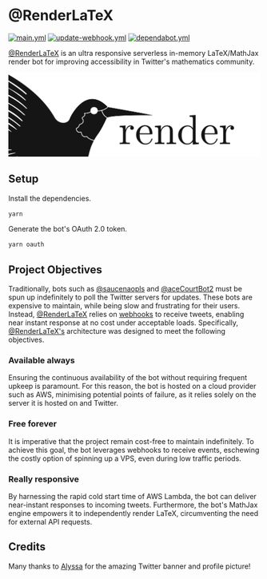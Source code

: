 # @RenderLaTeX

[![main.yml](https://github.com/winstxnhdw/RenderLaTeX/actions/workflows/main.yml/badge.svg)](https://github.com/winstxnhdw/RenderLaTeX/actions/workflows/main.yml)
[![update-webhook.yml](https://github.com/winstxnhdw/RenderLaTeX/actions/workflows/update-webhook.yml/badge.svg)](https://github.com/winstxnhdw/RenderLaTeX/actions/workflows/update-webhook.yml)
[![dependabot.yml](https://github.com/winstxnhdw/RenderLaTeX/actions/workflows/dependabot.yml/badge.svg)](https://github.com/winstxnhdw/RenderLaTeX/actions/workflows/dependabot.yml)

[@RenderLaTeX](https://twitter.com/RenderLaTeX) is an ultra responsive serverless in-memory LaTeX/MathJax render bot for improving accessibility in Twitter's mathematics community.

<div align="center">
    <img src="resources/banner.png" />
</div>

## Setup

Install the dependencies.

```bash
yarn
```

Generate the bot's OAuth 2.0 token.

```bash
yarn oauth
```

## Project Objectives

Traditionally, bots such as [@saucenaopls](https://github.com/MakotoAme/twitter-saucenao) and [@aceCourtBot2](https://github.com/LuisMayo/ace-attorney-twitter-bot) must be spun up indefinitely to poll the Twitter servers for updates. These bots are expensive to maintain, while being slow and frustrating for their users. Instead, [@RenderLaTeX](https://twitter.com/RenderLaTeX) relies on [webhooks](https://developer.twitter.com/en/docs/twitter-api/premium/account-activity-api/guides/getting-started-with-webhooks) to receive tweets, enabling near instant response at no cost under acceptable loads. Specifically, [@RenderLaTeX's](https://twitter.com/RenderLaTeX) architecture was designed to meet the following objectives.

### Available always

Ensuring the continuous availability of the bot without requiring frequent upkeep is paramount. For this reason, the bot is hosted on a cloud provider such as AWS, minimising potential points of failure, as it relies solely on the server it is hosted on and Twitter.

### Free forever

It is imperative that the project remain cost-free to maintain indefinitely. To achieve this goal, the bot leverages webhooks to receive events, eschewing the costly option of spinning up a VPS, even during low traffic periods.

### Really responsive

By harnessing the rapid cold start time of AWS Lambda, the bot can deliver near-instant responses to incoming tweets. Furthermore, the bot's MathJax engine empowers it to independently render LaTeX, circumventing the need for external API requests.

## Credits

Many thanks to [Alyssa](https://github.com/alyssaxchua) for the amazing Twitter banner and profile picture!
